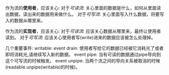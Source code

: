作为流的**使用者**，应该关心:
  对于*可读流*:
    关心里面的数据是什么，如何从里面读出数据，读出来的数据用来做什么。
  对于*可写流*:
    关心里面写入什么数据，将要写入的数据从哪里来。

作为流的**实现者**，应该关心:
  对于*可读流*:
    应该关心数据从哪里来，最终让使用者读到。
  对于*可写流*:
    应该关心使用者写(write)进来的数据应该被怎么处理掉。


几个重要事件:
  writable:
    event drain:
      使用者写给它的数据已经被它消耗光了或者即将消耗光,请继续写入新的数据。
    event pipe:
      当有可读的数据通过pipe导向到这个可写流的时候触发。
    event unpipe:
      当两个流之间的导向关系被取消的时候(readable.unpipe(writable)的时候)。